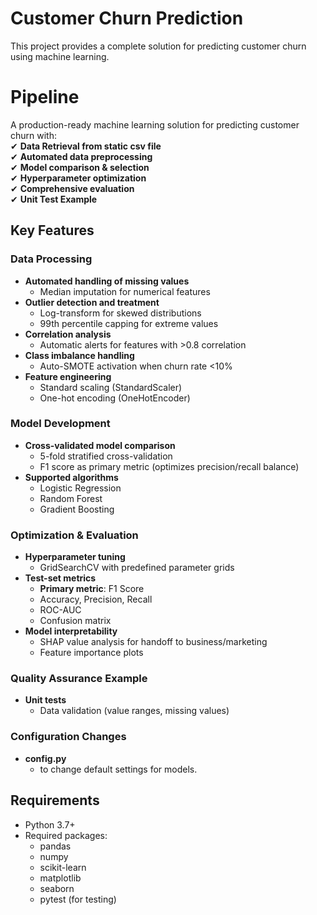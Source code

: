# Customer Churn Prediction

This project provides a complete solution for predicting customer churn using machine learning.

# Pipeline

A production-ready machine learning solution for predicting customer churn with:  
✔ **Data Retrieval from static csv file**  
✔ **Automated data preprocessing**  
✔ **Model comparison & selection**  
✔ **Hyperparameter optimization**  
✔ **Comprehensive evaluation**  
✔ **Unit Test Example**  

## Key Features

### Data Processing
- **Automated handling of missing values**  
  - Median imputation for numerical features  
- **Outlier detection and treatment**  
  - Log-transform for skewed distributions  
  - 99th percentile capping for extreme values  
- **Correlation analysis**  
  - Automatic alerts for features with >0.8 correlation  
- **Class imbalance handling**  
  - Auto-SMOTE activation when churn rate <10%  
- **Feature engineering**  
  - Standard scaling (StandardScaler)  
  - One-hot encoding (OneHotEncoder)  

### Model Development
- **Cross-validated model comparison**  
  - 5-fold stratified cross-validation  
  - F1 score as primary metric (optimizes precision/recall balance)  
- **Supported algorithms**  
  - Logistic Regression 
  - Random Forest  
  - Gradient Boosting  

### Optimization & Evaluation
- **Hyperparameter tuning**  
  - GridSearchCV with predefined parameter grids  
- **Test-set metrics**
  - **Primary metric**: F1 Score 
  - Accuracy, Precision, Recall  
  - ROC-AUC  
  - Confusion matrix  
- **Model interpretability**  
  - SHAP value analysis for handoff to business/marketing 
  - Feature importance plots  

### Quality Assurance Example
- **Unit tests**  
  - Data validation (value ranges, missing values)

### Configuration Changes
- **config.py**  
  - to change default settings for models.

## Requirements

- Python 3.7+
- Required packages:
  - pandas
  - numpy
  - scikit-learn
  - matplotlib
  - seaborn
  - pytest (for testing)

